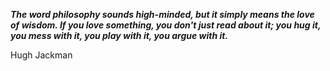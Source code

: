 _**The word philosophy sounds high-minded, but it simply means the love of wisdom. If you love something, you don't just read about it; you hug it, you mess with it, you play with it, you argue with it.**_

Hugh Jackman